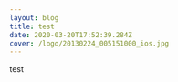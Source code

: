 ```yaml
---
layout: blog
title: test
date: 2020-03-20T17:52:39.284Z
cover: /logo/20130224_005151000_ios.jpg
---
```

test